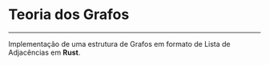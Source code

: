 # Teoria dos Grafos
---
Implementação de uma estrutura de Grafos em formato de Lista de Adjacências em **Rust**. 
